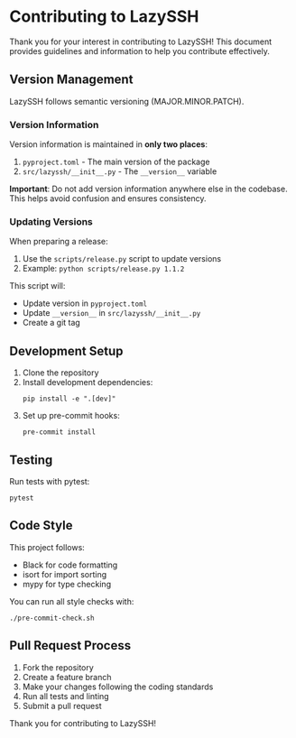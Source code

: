 # Contributing to LazySSH

Thank you for your interest in contributing to LazySSH! This document provides guidelines and information to help you contribute effectively.

## Version Management

LazySSH follows semantic versioning (MAJOR.MINOR.PATCH).

### Version Information

Version information is maintained in **only two places**:

1. `pyproject.toml` - The main version of the package
2. `src/lazyssh/__init__.py` - The `__version__` variable

**Important**: Do not add version information anywhere else in the codebase. This helps avoid confusion and ensures consistency.

### Updating Versions

When preparing a release:

1. Use the `scripts/release.py` script to update versions
2. Example: `python scripts/release.py 1.1.2`

This script will:
- Update version in `pyproject.toml`
- Update `__version__` in `src/lazyssh/__init__.py`
- Create a git tag

## Development Setup

1. Clone the repository
2. Install development dependencies:
   ```
   pip install -e ".[dev]"
   ```
3. Set up pre-commit hooks:
   ```
   pre-commit install
   ```

## Testing

Run tests with pytest:

```
pytest
```

## Code Style

This project follows:
- Black for code formatting
- isort for import sorting
- mypy for type checking

You can run all style checks with:

```
./pre-commit-check.sh
```

## Pull Request Process

1. Fork the repository
2. Create a feature branch
3. Make your changes following the coding standards
4. Run all tests and linting
5. Submit a pull request

Thank you for contributing to LazySSH! 